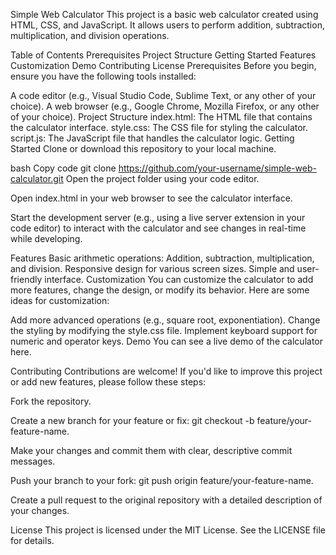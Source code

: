 Simple Web Calculator
This project is a basic web calculator created using HTML, CSS, and JavaScript. It allows users to perform addition, subtraction, multiplication, and division operations.

Table of Contents
Prerequisites
Project Structure
Getting Started
Features
Customization
Demo
Contributing
License
Prerequisites
Before you begin, ensure you have the following tools installed:

A code editor (e.g., Visual Studio Code, Sublime Text, or any other of your choice).
A web browser (e.g., Google Chrome, Mozilla Firefox, or any other of your choice).
Project Structure
index.html: The HTML file that contains the calculator interface.
style.css: The CSS file for styling the calculator.
script.js: The JavaScript file that handles the calculator logic.
Getting Started
Clone or download this repository to your local machine.

bash
Copy code
git clone https://github.com/your-username/simple-web-calculator.git
Open the project folder using your code editor.

Open index.html in your web browser to see the calculator interface.

Start the development server (e.g., using a live server extension in your code editor) to interact with the calculator and see changes in real-time while developing.

Features
Basic arithmetic operations: Addition, subtraction, multiplication, and division.
Responsive design for various screen sizes.
Simple and user-friendly interface.
Customization
You can customize the calculator to add more features, change the design, or modify its behavior. Here are some ideas for customization:

Add more advanced operations (e.g., square root, exponentiation).
Change the styling by modifying the style.css file.
Implement keyboard support for numeric and operator keys.
Demo
You can see a live demo of the calculator here.

Contributing
Contributions are welcome! If you'd like to improve this project or add new features, please follow these steps:

Fork the repository.

Create a new branch for your feature or fix: git checkout -b feature/your-feature-name.

Make your changes and commit them with clear, descriptive commit messages.

Push your branch to your fork: git push origin feature/your-feature-name.

Create a pull request to the original repository with a detailed description of your changes.

License
This project is licensed under the MIT License. See the LICENSE file for details.
